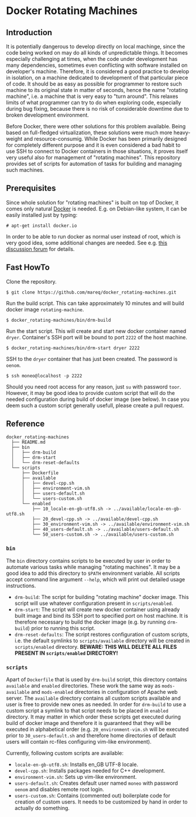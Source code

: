 # Docker Rotating Machines

## Introduction

It is potentially dangerous to develop directly on local machinge, since the code being worked on may do all kinds of unpredictable things. It becomes especially challenging at times, when the code under development has many dependencies, sometimes even conflicting with software installed on developer's machine. Therefore, it is considered a good practice to develop in isolation, on a machine dedicated to development of that particular piece of code. It should be as easy as possible for programmer to restore such machine to its original state in matter of seconds, hence the name "rotating machine", i.e. a machine that is very easy to "turn around". This relaxes limits of what programmer can try to do when exploring code, especially during bug fixing, because there is no risk of considerable downtime due to broken development environment.

Before Docker, there were other solutions for this problem available. Being based on full-fledged virtualization, these solutions were much more heavy-weight and resource-consumig. While Docker has been primarily designed for completely different purpose and it is even considered a bad habit to use SSH to connect to Docker containers in those situations, it proves itself very useful also for management of "rotating machines". This repository provides set of scripts for automation of tasks for building and managing such machines.

## Prerequisites

Since whole solution for "rotating machines" is built on top of Docker, it comes only natural [Docker](https://www.docker.com/) is needed. E.g. on Debian-like system, it can be easily installed just by typing:

    # apt-get install docker.io

In order to be able to run docker as normal user instead of root, which is very good idea, some additional changes are needed. See e.g. [this discussion forum](http://askubuntu.com/questions/477551/how-can-i-use-docker-without-sudo) for details.

## Fast HowTo

Clone the repository.

    $ git clone https://github.com/mareq/docker_rotating-machines.git

Run the build script. This can take approximately 10 minutes and will build docker image ```rotating-machine```.

    $ docker_rotating-machines/bin/drm-build

Run the start script. This will create and start new docker container named ```dryer```. Container's SSH port will be bound to port ```2222``` of the host machine.

    $ docker_rotating-machines/bin/drm-start dryer 2222

SSH to the ```dryer``` container that has just been created. The password is ```oenom```.

    $ ssh moneo@localhost -p 2222

Should you need root access for any reason, just ```su``` with password ```toor```. However, it may be good idea to provide custom script that will do the needed configuration during build of docker image (see below). In case you deem such a custom script generally usefull, please create a pull request.

## Reference

    docker_rotating-machines
      ├── README.md
      ├── bin
      │   ├── drm-build
      │   ├── drm-start      
      │   └── drm-reset-defaults
      └── scripts
          ├── Dockerfile
          ├── available
          │   ├── devel-cpp.sh
          │   ├── environment-vim.sh
          │   ├── users-default.sh
          │   └── users-custom.sh
          └── enabled
              ├── 10_locale-en-gb-utf8.sh -> ../available/locale-en-gb-utf8.sh
              ├── 20_devel-cpp.sh -> ../available/devel-cpp.sh
              ├── 30_environment-vim.sh -> ../available/environment-vim.sh
              ├── 40_users-default.sh -> ../available/users-default.sh
              └── 50_users-custom.sh -> ../available/users-custom.sh

### ```bin```

The ```bin``` directory contains scripts to be executed by user in order to automate various tasks while managing "rotating machines". It may be a good idea to add this directory to ```$PATH``` environment variable. All scripts accept command line argument ```--help```, which will print out detailed usage instructions.

- ```drm-build```: The script for building "rotating machine" docker image. This script will use whatever configuration present in ```scripts/enabled```.
- ```drm-start```: The script will create new docker container using already built image and bind its SSH port to specified port on host machine. It is therefore necessary to build the docker image (e.g. by running ```drm-build```) prior to running this script.
- ```drm-reset-defaults```: The script restores configuration of custom scripts, i.e. the default symlinks to ```scripts/available``` directory will be created in ```scripts/enabled``` directory. **BEWARE: THIS WILL DELETE ALL FILES PRESENT IN ```scripts/enabled``` DIRECTORY!**

### ```scripts```

Apart of ```Dockerfile``` that is used by ```drm-build``` script, this directory contains ```available``` and ```enabled``` directories. These work the same way as ```mods-available``` and ```mods-enabled``` directories in configuration of Apache web server. The ```available``` directory contains all custom scripts available and user is free to provide new ones as needed. In order for ```drm-build``` to use a custom script a symlink to that script needs to be placed in ```enabled``` directory. It may matter in which order these scripts get executed during build of docker image and therefore it is guaranteed that they will be executed in alphabetical order (e.g. ```20_environment-vim.sh``` will be executed prior to ```30_users-default.sh``` and therefore home directories of default users will contain rc-files configuring vim-like environment).

Currently, following custom scripts are available:
- ```locale-en-gb-utf8.sh```: Installs en_GB UTF-8 locale.
- ```devel-cpp.sh```: Installs packages needed for C++ development.
- ```environment-vim.sh```: Sets up vim-like environment.
- ```users-default.sh```: Creates default user named ```moneo``` with password ```oenom``` and disables remote root login.
- ```users-custom.sh```: Contains (commented out) boilerplate code for creation of custom users. It needs to be customized by hand in order to actually do something.


